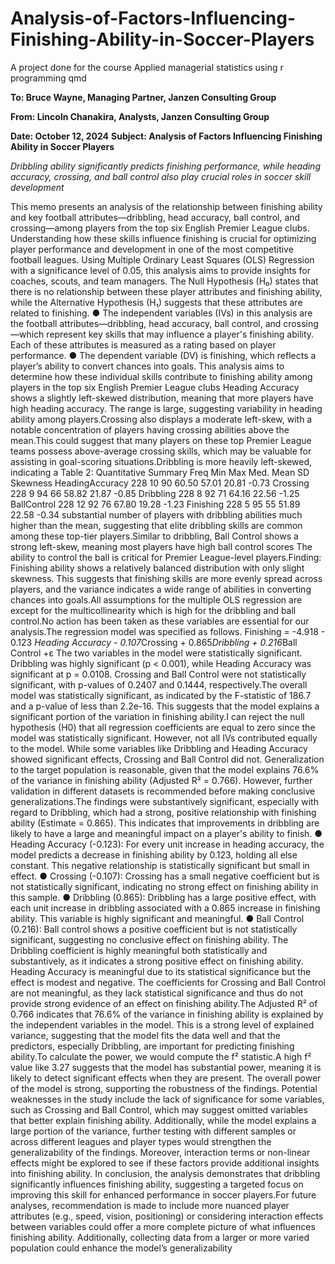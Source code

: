 # Analysis-of-Factors-Influencing-Finishing-Ability-in-Soccer-Players
A project done for the course Applied managerial statistics using r programming qmd

**To: Bruce Wayne, Managing Partner, Janzen Consulting Group**

**From: Lincoln Chanakira, Analysts, Janzen Consulting Group**

**Date: October 12, 2024**
**Subject: Analysis of Factors Influencing Finishing Ability in Soccer Players**

*Dribbling ability significantly predicts finishing performance, while heading accuracy,
crossing, and ball control also play crucial roles in soccer skill development*

This memo presents an analysis of the relationship between finishing ability and key football attributes—dribbling, head accuracy, ball control, and crossing—among players from the top six English Premier League clubs. Understanding how these skills influence finishing is crucial for optimizing player performance and development in one of the most competitive football leagues. Using Multiple Ordinary Least Squares (OLS) Regression with a significance level of 0.05, this analysis aims to provide insights for coaches, scouts, and team managers. The Null Hypothesis (H₀) states that there is no relationship between these player attributes and finishing ability, while the Alternative Hypothesis (H₁) suggests that these attributes are related to finishing. ● The independent variables (IVs) in this analysis are the football attributes—dribbling, head accuracy, ball control, and crossing—which represent key skills that may influence a player's finishing ability. Each of these attributes is measured as a rating based on player performance. ● The dependent variable (DV) is finishing, which reflects a player’s ability to convert chances into goals. This analysis aims to determine how these individual skills contribute to finishing ability among players in the top six English Premier League clubs Heading Accuracy shows a slightly left-skewed distribution, meaning that more players have high heading accuracy. The range is large, suggesting variability in heading ability among players.Crossing also displays a moderate left-skew, with a notable concentration of players having crossing abilities above the mean.This could suggest that many players on these top Premier League teams possess above-average crossing skills, which may be valuable for assisting in goal-scoring situations.Dribbling is more heavily left-skewed, indicating a Table 2: Quantitative Summary Freq Min Max Med. Mean SD Skewness HeadingAccuracy 228 10 90 60.50 57.01 20.81 -0.73 Crossing 228 9 94 66 58.82 21.87 -0.85 Dribbling 228 8 92 71 64.16 22.56 -1.25 BallControl 228 12 92 76 67.80 19.28 -1.23 Finishing 228 5 95 55 51.89 22.58 -0.34
substantial number of players with dribbling abilities much higher than the mean, suggesting that elite dribbling skills are common among these top-tier players.Similar to dribbling, Ball Control shows a strong left-skew, meaning most players have high ball control scores The ability to control the ball is critical for Premier League-level players.Finding: Finishing ability shows a relatively balanced distribution with only slight skewness. This suggests that finishing skills are more evenly spread across players, and the variance indicates a wide range of abilities in converting chances into goals.All assumptions for the multiple OLS regression are except for the multicollinearity which is high for the dribbling and ball control.No action has been taken as these variables are essential for our analysis.The regression model was specified as follows.
Finishing = -4.918 - 0.123 *Heading Accuracy - 0.107*Crossing + 0.865*Dribbling + 0.216*Ball Control +ε The two variables in the model were statistically significant. Dribbling was highly significant (p < 0.001), while Heading Accuracy was significant at p = 0.0108. Crossing and Ball Control were not statistically significant, with p-values of 0.2407 and 0.1444, respectively.The overall model was statistically significant, as indicated by the F-statistic of 186.7 and a p-value of less than 2.2e-16. This suggests that the model explains a significant portion of the variation in finishing ability.I can reject the null hypothesis (H0) that all regression coefficients are equal to zero since the model was statistically significant. However, not all IVs contributed equally to the model. While some variables like Dribbling and Heading Accuracy showed significant effects, Crossing and Ball Control did not. Generalization to the target population is reasonable, given that the model explains 76.6% of the variance in finishing ability (Adjusted R² = 0.766). However, further validation in different datasets is recommended before making conclusive generalizations.The findings were substantively significant, especially with regard to Dribbling, which had a strong, positive relationship with finishing ability (Estimate = 0.865). This indicates that improvements in dribbling are likely to have a large and meaningful impact on a player's ability to finish. ● Heading Accuracy (-0.123): For every unit increase in heading accuracy, the model predicts a decrease in finishing ability by 0.123, holding all else constant. This negative relationship is statistically significant but small in effect. ● Crossing (-0.107): Crossing has a small negative coefficient but is not statistically significant, indicating no strong effect on finishing ability in this sample.
● Dribbling (0.865): Dribbling has a large positive effect, with each unit increase in dribbling associated with a 0.865 increase in finishing ability. This variable is highly significant and meaningful. ● Ball Control (0.216): Ball control shows a positive coefficient but is not statistically significant, suggesting no conclusive effect on finishing ability. The Dribbling coefficient is highly meaningful both statistically and substantively, as it indicates a strong positive effect on finishing ability. Heading Accuracy is meaningful due to its statistical significance but the effect is modest and negative. The coefficients for Crossing and Ball Control are not meaningful, as they lack statistical significance and thus do not provide strong evidence of an effect on finishing ability.The Adjusted R² of 0.766 indicates that 76.6% of the variance in finishing ability is explained by the independent variables in the model. This is a strong level of explained variance, suggesting that the model fits the data well and that the predictors, especially Dribbling, are important for predicting finishing ability.To calculate the power, we would compute the f² statistic.A high f² value like 3.27 suggests that the model has substantial power, meaning it is likely to detect significant effects when they are present. The overall power of the model is strong, supporting the robustness of the findings. Potential weaknesses in the study include the lack of significance for some variables, such as Crossing and Ball Control, which may suggest omitted variables that better explain finishing ability. Additionally, while the model explains a large portion of the variance, further testing with different samples or across different leagues and player types would strengthen the generalizability of the findings. Moreover, interaction terms or non-linear effects might be explored to see if these factors provide additional insights into finishing ability. In conclusion, the analysis demonstrates that dribbling significantly influences finishing ability, suggesting a targeted focus on improving this skill for enhanced performance in soccer players.For future analyses, recommendation is made to include more nuanced player attributes (e.g., speed, vision, positioning) or considering interaction effects between variables could offer a more complete picture of what influences finishing ability. Additionally, collecting data from a larger or more varied population could enhance the model’s generalizability
